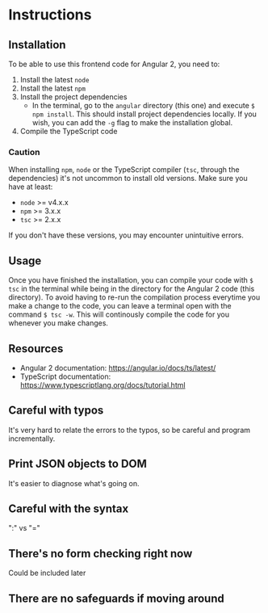 # Instructions

## Installation

To be able to use this frontend code for Angular 2, you need to:

1. Install the latest `node`
2. Install the latest `npm`
3. Install the project dependencies
   - In the terminal, go to the `angular` directory (this one) and execute `$ npm install`. This should install project dependencies locally. If you wish, you can add the `-g` flag to make the installation global.
4. Compile the TypeScript code

### Caution

When installing `npm`, `node` or the TypeScript compiler (`tsc`, through the dependencies) it's not uncommon to install old versions. Make sure you have at least:

- `node` >= v4.x.x
- `npm` >= 3.x.x
- `tsc` >= 2.x.x

If you don't have these versions, you may encounter unintuitive errors.

## Usage

Once you have finished the installation, you can compile your code with `$ tsc` in the terminal while being in the directory for the Angular 2 code (this directory). To avoid having to re-run the compilation process everytime you make a change to the code, you can leave a terminal open with the command `$ tsc -w`. This will continously compile the code for you whenever you make changes.

## Resources

- Angular 2 documentation: https://angular.io/docs/ts/latest/
- TypeScript documentation: https://www.typescriptlang.org/docs/tutorial.html

## Careful with typos

It's very hard to relate the errors to the typos, so be careful and program incrementally.

## Print JSON objects to DOM

It's easier to diagnose what's going on.

## Careful with the syntax

":" vs "="

## There's no form checking right now

Could be included later

## There are no safeguards if moving around
